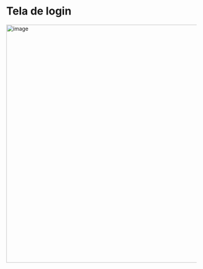 <h1>Tela de login</h1>

<img width="1350" height="630" alt="image" src="https://github.com/user-attachments/assets/5ba55152-d030-4532-992b-0a739a12f977" />
